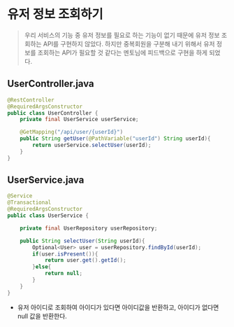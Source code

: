 # 유저 정보 조회하기
> 우리 서비스의 기능 중 유저 정보를 필요로 하는 기능이 없기 때문에 유저 정보 조회하는 API를 구현하지 않았다. 
> 하지만 중복회원을 구분해 내기 위해서 유저 정보를 조회하는 API가 필요할 것 같다는 멘토님에 피드백으로 구현을 하게 되었다.
> 

## UserController.java
```java
@RestController
@RequiredArgsConstructor
public class UserController {
    private final UserService userService;

    @GetMapping("/api/user/{userId}")
    public String getUser(@PathVariable("userId") String userId){
        return userService.selectUser(userId);
    }
}
```
## UserService.java
```java
@Service
@Transactional
@RequiredArgsConstructor
public class UserService {

    private final UserRepository userRepository;

    public String selectUser(String userId){
        Optional<User> user = userRepository.findById(userId);
        if(user.isPresent()){
            return user.get().getId();
        }else{
            return null;
        }
    }
}
```
- 유저 아이디로 조회하여 아이디가 있다면 아이디값을 반환하고, 아이디가 없다면 null 값을 반환한다.
